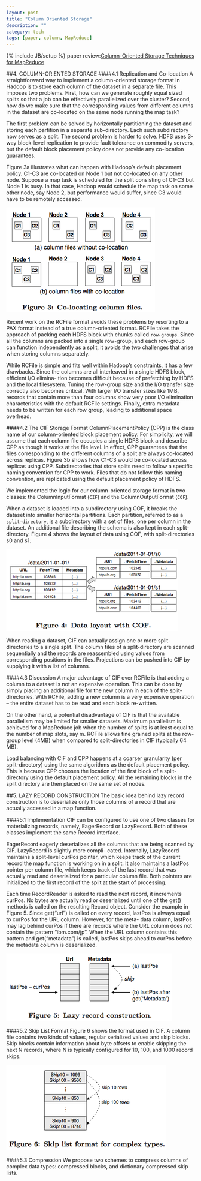 ```yaml
---
layout: post
title: "Column Oriented Storage"
description: ""
category: tech
tags: [paper, column, MapReduce]
---
```

{% include JB/setup %}
paper review:[Column-Oriented Storage Techniques for MapReduce](http://arxiv.org/pdf/1105.4252.pdf)

<!--break-->
##4. COLUMN-ORIENTED STORAGE
####4.1 Replication and Co-location
A straightforward way to implement a column-oriented storage format in Hadoop is to store each column of the dataset in a separate file. This imposes two problems. First, how can we generate roughly equal sized splits so that a job can be effectively parallelized over the cluster? Second, how do we make sure that the corresponding values from different columns in the dataset are co-located on the same node running the map task?

The first problem can be solved by horizontally partitioning the dataset and storing each partition in a separate sub-directory. Each such subdirectory now serves as a split. The second problem is harder to solve. HDFS uses 3-way block-level replication to provide fault tolerance on commodity servers, but the default block placement policy does not provide any co-location guarantees.

Figure 3a illustrates what can happen with Hadoop’s default placement policy. C1-C3 are co-located on Node 1 but not co-located on any other node. Suppose a map task is scheduled for the split consisting of C1-C3 but Node 1 is busy. In that case, Hadoop would schedule the map task on some other node, say Node 2, but performance would suffer, since C3 would have to be remotely accessed.

![1](/assets/2013-03-08-column-oriented-storage/1.png)

Recent work on the RCFile format avoids these problems by resorting to a PAX format instead of a true column-oriented format. RCFile takes the approach of packing each HDFS block with chunks called `row-groups`. Since all the columns are packed into a single row-group, and each row-group can function independently as a split, it avoids the two challenges that arise when storing columns separately.

While RCFile is simple and fits well within Hadoop’s constraints, it has a few drawbacks. Since the columns are all interleaved in a single HDFS block, efficient I/O elimina- tion becomes difficult because of prefetching by HDFS and the local filesystem. Tuning the row-group size and the I/O transfer size correctly also becomes critical. With larger I/O transfer sizes like 1MB, records that contain more than four columns show very poor I/O elimination characteristics with the default RCFile settings. Finally, extra metadata needs to be written for each row group, leading to additional space overhead.

####4.2 The CIF Storage Format
ColumnPlacementPolicy (CPP) is the class name of our column-oriented block placement policy. For simplicity, we will assume that each column file occupies a single HDFS block and describe CPP as though it works at the file level. In effect, CPP guarantees that the files corresponding to the different columns of a split are always co-located across replicas. Figure 3b shows how C1-C3 would be co-located across replicas using CPP. Subdirectories that store splits need to follow a specific naming convention for CPP to work. Files that do not follow this naming convention, are replicated using the default placement policy of HDFS.

We implemented the logic for our column-oriented storage format in two classes: the ColumnInputFormat (`CIF`) and the ColumnOutputFormat (`COF`).

When a dataset is loaded into a subdirectory using COF, it breaks the dataset into smaller horizontal partitions. Each partition, referred to as a `split-directory`, is a subdirectory with a set of files, one per column in the dataset. An additional file describing the schema is also kept in each split-directory. Figure 4 shows the layout of data using COF, with split-directories s0 and s1.

![2](/assets/2013-03-08-column-oriented-storage/2.png)

When reading a dataset, CIF can actually assign one or more split-directories to a single split. The column files of a split-directory are scanned sequentially and the records are reassembled using values from corresponding positions in the files. Projections can be pushed into CIF by supplying it with a list of columns.

####4.3 Discussion
A major advantage of CIF over RCFile is that adding a column to a dataset is not an expensive operation. This can be done by simply placing an additional file for the new column in each of the split-directories. With RCFile, adding a new column is a very expensive operation – the entire dataset has to be read and each block re-written.

On the other hand, a potential disadvantage of CIF is that the available parallelism may be limited for smaller datasets. Maximum parallelism is achieved for a MapReduce job when the number of splits is at least equal to the number of map slots, say m. RCFile allows fine grained splits at the row-group level (4MB) when compared to split-directories in CIF (typically 64 MB).

Load balancing with CIF and CPP happens at a coarser granularity (per split-directory) using the same algorithms as the default placement policy. This is because CPP chooses the location of the first block of a split-directory using the default placement policy. All the remaining blocks in the split directory are then placed on the same set of nodes.

##5. LAZY RECORD CONSTRUCTION
The basic idea behind lazy record construction is to deserialize only those columns of a record that are actually accessed in a map function.

####5.1 Implementation
CIF can be configured to use one of two classes for materializing records, namely, EagerRecord or LazyRecord. Both of these classes implement the same Record interface.

EagerRecord eagerly deserializes all the columns that are being scanned by CIF. LazyRecord is slightly more compli- cated. Internally, LazyRecord maintains a split-level curPos pointer, which keeps track of the current record the map function is working on in a split. It also maintains a lastPos pointer per column file, which keeps track of the last record that was actually read and deserialized for a particular column file. Both pointers are initialized to the first record of the split at the start of processing.

Each time RecordReader is asked to read the next record, it increments curPos. No bytes are actually read or deserialized until one of the get() methods is called on the resulting Record object. Consider the example in Figure 5. Since get(“url”) is called on every record, lastPos is always equal to curPos for the URL column. However, for the meta- data column, lastPos may lag behind curPos if there are records where the URL column does not contain the pattern “ibm.com/jp”. When the URL column contains this pattern and get(“metadata”) is called, lastPos skips ahead to curPos before the metadata column is deserialized.

![3](/assets/2013-03-08-column-oriented-storage/3.png)

####5.2 Skip List Format
Figure 6 shows the format used in CIF. A column file contains two kinds of values, regular serialized values and skip blocks. Skip blocks contain information about byte offsets to enable skipping the next N records, where N is typically configured for 10, 100, and 1000 record skips.

![4](/assets/2013-03-08-column-oriented-storage/4.png)

####5.3 Compression
We propose two schemes to compress columns of complex data types: compressed blocks, and dictionary compressed skip lists.
